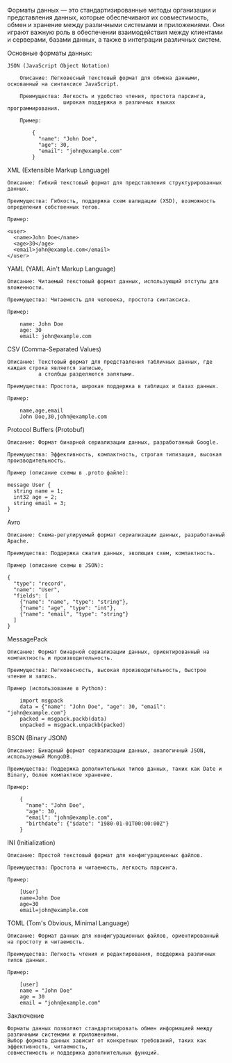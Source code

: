 
Форматы данных — это стандартизированные методы организации и представления данных, которые обеспечивают их совместимость,
обмен и хранение между различными системами и приложениями. Они играют важную роль в обеспечении взаимодействия
между клиентами и серверами, базами данных, а также в интеграции различных систем.


Основные форматы данных:

    JSON (JavaScript Object Notation)

        Описание: Легковесный текстовый формат для обмена данными, основанный на синтаксисе JavaScript.

        Преимущества: Легкость и удобство чтения, простота парсинга, 
                      широкая поддержка в различных языках программирования.

        Пример:

            {
              "name": "John Doe",
              "age": 30,
              "email": "john@example.com"
            }


XML (Extensible Markup Language)

    Описание: Гибкий текстовый формат для представления структурированных данных.

    Преимущества: Гибкость, поддержка схем валидации (XSD), возможность определения собственных тегов.

    Пример:

    <user>
      <name>John Doe</name>
      <age>30</age>
      <email>john@example.com</email>
    </user>


YAML (YAML Ain't Markup Language)

    Описание: Читаемый текстовый формат данных, использующий отступы для вложенности.

    Преимущества: Читаемость для человека, простота синтаксиса.

    Пример:
    
        name: John Doe
        age: 30
        email: john@example.com


CSV (Comma-Separated Values)

    Описание: Текстовый формат для представления табличных данных, где каждая строка является записью,
              а столбцы разделяются запятыми.

    Преимущества: Простота, широкая поддержка в таблицах и базах данных.

    Пример:

        name,age,email
        John Doe,30,john@example.com


Protocol Buffers (Protobuf)

    Описание: Формат бинарной сериализации данных, разработанный Google.

    Преимущества: Эффективность, компактность, строгая типизация, высокая производительность.

    Пример (описание схемы в .proto файле):

    message User {
      string name = 1;
      int32 age = 2;
      string email = 3;
    }


Avro

    Описание: Схема-регулируемый формат сериализации данных, разработанный Apache.

    Преимущества: Поддержка сжатия данных, эволюция схем, компактность.

    Пример (описание схемы в JSON):

    {
      "type": "record",
      "name": "User",
      "fields": [
        {"name": "name", "type": "string"},
        {"name": "age", "type": "int"},
        {"name": "email", "type": "string"}
      ]
    }


MessagePack

    Описание: Формат бинарной сериализации данных, ориентированный на компактность и производительность.

    Преимущества: Легковесность, высокая производительность, быстрое чтение и запись.

    Пример (использование в Python):

        import msgpack
        data = {"name": "John Doe", "age": 30, "email": "john@example.com"}
        packed = msgpack.packb(data)
        unpacked = msgpack.unpackb(packed)


BSON (Binary JSON)

    Описание: Бинарный формат сериализации данных, аналогичный JSON, используемый MongoDB.

    Преимущества: Поддержка дополнительных типов данных, таких как Date и Binary, более компактное хранение.

    Пример:

        {
          "name": "John Doe",
          "age": 30,
          "email": "john@example.com",
          "birthdate": {"$date": "1980-01-01T00:00:00Z"}
        }


INI (Initialization)

    Описание: Простой текстовый формат для конфигурационных файлов.

    Преимущества: Простота и читаемость, легкость парсинга.

    Пример:
    
        [User]
        name=John Doe
        age=30
        email=john@example.com


TOML (Tom's Obvious, Minimal Language)

    Описание: Формат данных для конфигурационных файлов, ориентированный на простоту и читаемость.

    Преимущества: Легкость чтения и редактирования, поддержка различных типов данных.

    Пример:

        [user]
        name = "John Doe"
        age = 30
        email = "john@example.com"


Заключение

    Форматы данных позволяют стандартизировать обмен информацией между различными системами и приложениями. 
    Выбор формата данных зависит от конкретных требований, таких как эффективность, читаемость, 
    совместимость и поддержка дополнительных функций.
